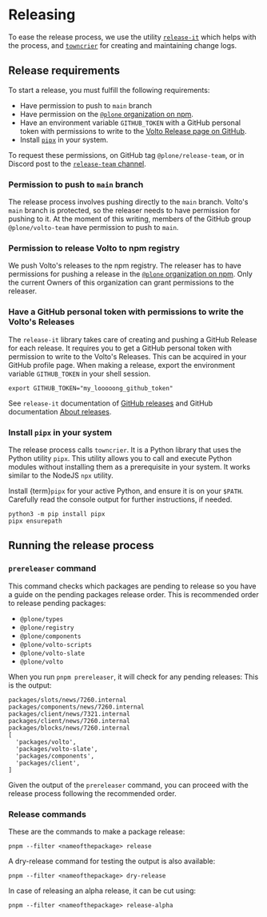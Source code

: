 # Releasing

To ease the release process, we use the utility [`release-it`](https://www.npmjs.com/package/release-it) which helps with the process, and [`towncrier`](https://towncrier.readthedocs.io) for creating and maintaining change logs.

## Release requirements

To start a release, you must fulfill the following requirements:

- Have permission to push to `main` branch
- Have permission on the [`@plone` organization on npm](https://www.npmjs.com/org/plone).
- Have an environment variable `GITHUB_TOKEN` with a GitHub personal token with permissions to write to the [Volto Release page on GitHub](https://github.com/plone/volto/releases).
- Install [`pipx`](https://pypa.github.io/pipx/) in your system.

To request these permissions, on GitHub tag `@plone/release-team`, or in Discord post to the [`release-team` channel](https://discord.com/channels/786421998426521600/897549410521714760).

### Permission to push to `main` branch

The release process involves pushing directly to the `main` branch.
Volto's `main` branch is protected, so the releaser needs to have permission for pushing to it.
At the moment of this writing, members of the GitHub group `@plone/volto-team` have permission to push to `main`.

### Permission to release Volto to npm registry

We push Volto's releases to the npm registry.
The releaser has to have permissions for pushing a release in the [`@plone` organization on npm](https://www.npmjs.com/org/plone).
Only the current Owners of this organization can grant permissions to the releaser.

### Have a GitHub personal token with permissions to write the Volto's Releases

The `release-it` library takes care of creating and pushing a GitHub Release for each release.
It requires you to get a GitHub personal token with permission to write to the Volto's Releases.
This can be acquired in your GitHub profile page.
When making a release, export the environment variable `GITHUB_TOKEN` in your shell session.

```shell
export GITHUB_TOKEN="my_looooong_github_token"
```

See `release-it` documentation of [GitHub releases](https://www.npmjs.com/package/release-it#github-releases) and GitHub documentation [About releases](https://docs.github.com/en/repositories/releasing-projects-on-github/about-releases).

### Install `pipx` in your system

The release process calls `towncrier`.
It is a Python library that uses the Python utility `pipx`.
This utility allows you to call and execute Python modules without installing them as a prerequisite in your system.
It works similar to the NodeJS `npx` utility.

Install {term}`pipx` for your active Python, and ensure it is on your `$PATH`.
Carefully read the console output for further instructions, if needed.

```shell
python3 -m pip install pipx
pipx ensurepath
```


## Running the release process

### `prereleaser` command

This command checks which packages are pending to release so you have a guide on the pending packages release order.
This is recommended order to release pending packages:

- `@plone/types`
- `@plone/registry`
- `@plone/components`
- `@plone/volto-scripts`
- `@plone/volto-slate`
- `@plone/volto`

When you run `pnpm prereleaser`, it will check for any pending releases:
This is the output:

```
packages/slots/news/7260.internal
packages/components/news/7260.internal
packages/client/news/7321.internal
packages/client/news/7260.internal
packages/blocks/news/7260.internal
[
  'packages/volto',
  'packages/volto-slate',
  'packages/components',
  'packages/client',
]
```

Given the output of the `prereleaser` command, you can proceed with the release process following the recommended order.

### Release commands

These are the commands to make a package release:

```shell
pnpm --filter <nameofthepackage> release
```

A dry-release command for testing the output is also available:

```shell
pnpm --filter <nameofthepackage> dry-release
```

In case of releasing an alpha release, it can be cut using:

```shell
pnpm --filter <nameofthepackage> release-alpha
```
